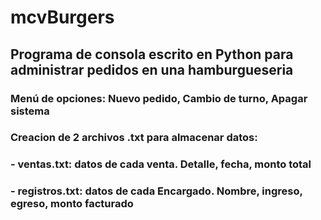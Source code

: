 # mcvBurgers
## Programa de consola escrito en Python para administrar pedidos en una hamburgueseria
### Menú de opciones: Nuevo pedido, Cambio de turno, Apagar sistema
### Creacion de 2 archivos .txt para almacenar datos:
###   - ventas.txt:    datos de cada venta. Detalle, fecha, monto total
###   - registros.txt:   datos de cada Encargado. Nombre, ingreso, egreso, monto facturado   
